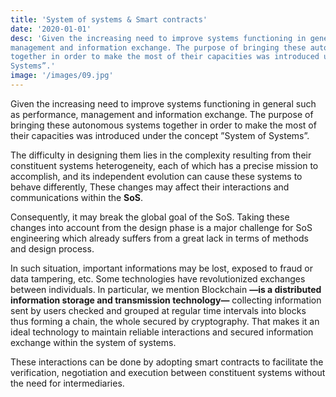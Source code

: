 ```yaml
---
title: 'System of systems & Smart contracts'
date: '2020-01-01'
desc: 'Given the increasing need to improve systems functioning in general such as performance,
management and information exchange. The purpose of bringing these autonomous systems
together in order to make the most of their capacities was introduced under the concept ”System of
Systems”.'
image: '/images/09.jpg'
---
```

Given the increasing need to improve systems functioning in general such as performance,
management and information exchange. The purpose of bringing these autonomous systems
together in order to make the most of their capacities was introduced under the concept ”System of
Systems”.

The difficulty in designing them lies in the complexity resulting from their constituent
systems heterogeneity, each of which has a precise mission to accomplish, and its independent
evolution can cause these systems to behave differently, These changes may affect their interactions
and communications within the **SoS**.

Consequently, it may break the global goal of the SoS. Taking these changes into account from
the design phase is a major challenge for SoS engineering which already suffers from a great lack
in terms of methods and design process.

In such situation, important informations may be lost, exposed to fraud or data tampering, etc. Some technologies have revolutionized exchanges between individuals. In particular, we mention Blockchain **—is a distributed information storage and transmission technology—** collecting information sent by users checked and grouped at regular time intervals into blocks thus forming a chain, the whole secured by cryptography. That makes it an ideal technology to maintain reliable interactions and secured information exchange within the system of systems.

These interactions can be done by adopting smart contracts to facilitate the verification, negotiation and execution
between constituent systems without the need for intermediaries.
